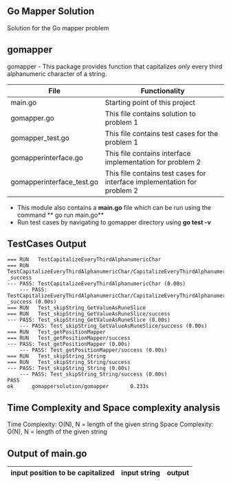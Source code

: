 ## Go Mapper Solution
Solution for the Go mapper problem

## gomapper
gomapper - This package provides function that capitalizes *only* every third alphanumeric character of a string.

| File | Functionality |
| ------------- | ------------- |
| main.go | Starting point of this project |
| gomapper.go | This file contains solution to problem 1 |
| gomapper_test.go | This file contains test cases for the problem 1
| gomapperinterface.go | This file contains interface implementation for problem 2|
| gomapperinterface_test.go | This file contains test cases for interface implementation for problem 2|

- This module also contains a **main.go** file which can be run using the command ** go run main.go**
- Run test cases by navigating to gomapper directory using **go test -v**
## TestCases Output
```
=== RUN   TestCapitalizeEveryThirdAlphanumericChar
=== RUN   TestCapitalizeEveryThirdAlphanumericChar/CapitalizeEveryThirdAlphanumericChar_-_success
--- PASS: TestCapitalizeEveryThirdAlphanumericChar (0.00s)
    --- PASS: TestCapitalizeEveryThirdAlphanumericChar/CapitalizeEveryThirdAlphanumericChar_-_success (0.00s)
=== RUN   Test_skipString_GetValueAsRuneSlice
=== RUN   Test_skipString_GetValueAsRuneSlice/success
--- PASS: Test_skipString_GetValueAsRuneSlice (0.00s)
    --- PASS: Test_skipString_GetValueAsRuneSlice/success (0.00s)
=== RUN   Test_getPositionMapper
=== RUN   Test_getPositionMapper/success
--- PASS: Test_getPositionMapper (0.00s)
    --- PASS: Test_getPositionMapper/success (0.00s)
=== RUN   Test_skipString_String
=== RUN   Test_skipString_String/success
--- PASS: Test_skipString_String (0.00s)
    --- PASS: Test_skipString_String/success (0.00s)
PASS
ok      gomappersolution/gomapper       0.233s
```

## Time Complexity and Space complexity analysis
Time Complexity: O(N), N = length of the given string
Space Complexity: O(N), N = length of the given string

## Output of main.go

| input position to be capitalized| input string | output |
| ------------- | ------------- | ------------|